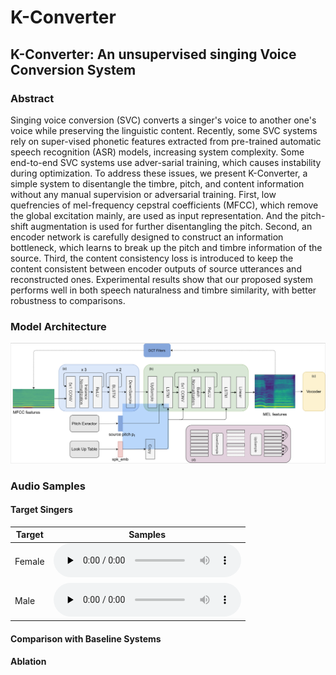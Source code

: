 # K-Converter

## K-Converter: An unsupervised singing Voice Conversion System

### Abstract
Singing voice conversion (SVC) converts a singer's voice to another one's voice while preserving the linguistic content. Recently, some SVC systems rely on super-vised phonetic features extracted from pre-trained automatic speech recognition (ASR) models, increasing system complexity. Some end-to-end SVC systems use adver-sarial training, which causes instability during optimization. To address these issues, we present K-Converter, a simple system to disentangle the timbre, pitch, and content information without any manual supervision or adversarial training. First, low quefrencies of mel-frequency cepstral coefficients (MFCC), which remove the global excitation mainly, are used as input representation. And the pitch-shift augmentation is used for further disentangling the pitch. Second, an encoder network is carefully designed to construct an information bottleneck, which learns to break up the pitch and timbre information of the source. Third, the content consistency loss is introduced to keep the content consistent between encoder outputs of source utterances and reconstructed ones. Experimental results show that our proposed system performs well in both speech naturalness and timbre similarity, with better robustness to comparisons.

### Model Architecture
![model](https://github.com/vcdemo-1/KConverter/blob/gh-pages/figs/kconverter.png)

### Audio Samples

#### Target Singers
| Target   | Samples  |
|  ----  | ----  |
| Female| <audio id="audio" controls="" preload="none"><source id="wav" src="https://github.com/vcdemo-1/KConverter/blob/gh-pages/target_waves/f_biaobei_002_01.wav"></audio> |
| Male  | <audio id="audio" controls="" preload="none"><source id="wav" src="https://github.com/vcdemo-1/KConverter/blob/gh-pages/target_waves/m_biaobei_093_0001.wav"></audio> |

#### Comparison with Baseline Systems


#### Ablation 

